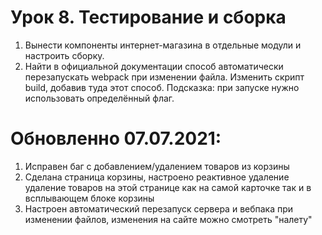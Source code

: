 # Урок 8. Тестирование и сборка

1) Вынести компоненты интернет-магазина в отдельные модули и настроить сборку.
2) Найти в официальной документации способ автоматически перезапускать webpack при изменении файла. Изменить скрипт build, добавив туда этот способ. Подсказка: при запуске нужно использовать определённый флаг.

# Обновленно 07.07.2021:

1) Исправен баг с добавлением/удалением товаров из корзины
2) Сделана страница корзины, настроено реактивное удаление удаление товаров на этой странице как на самой карточке так и в всплывающем блоке корзины
3) Настроен автоматический перезапуск сервера и вебпака при изменении файлов, изменения на сайте можно смотреть "налету"
